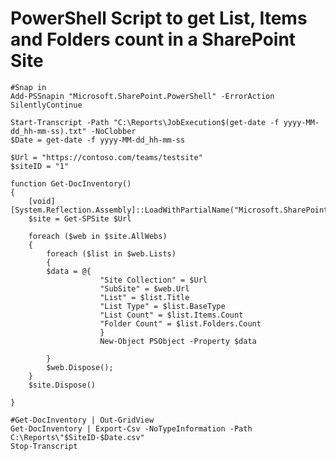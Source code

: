 # PowerShell Script to get List, Items and Folders count in a SharePoint Site

    #Snap in
    Add-PSSnapin "Microsoft.SharePoint.PowerShell" -ErrorAction SilentlyContinue

    Start-Transcript -Path "C:\Reports\JobExecution$(get-date -f yyyy-MM-dd_hh-mm-ss).txt" -NoClobber
    $Date = get-date -f yyyy-MM-dd_hh-mm-ss

    $Url = "https://contoso.com/teams/testsite"
    $siteID = "1"

    function Get-DocInventory() 
    {
        [void][System.Reflection.Assembly]::LoadWithPartialName("Microsoft.SharePoint")       
        $site = Get-SPSite $Url

        foreach ($web in $site.AllWebs) 
        {
            foreach ($list in $web.Lists) 
            {
            $data = @{ 
                        "Site Collection" = $Url                           
                        "SubSite" = $web.Url
                        "List" = $list.Title
                        "List Type" = $list.BaseType
                        "List Count" = $list.Items.Count
                        "Folder Count" = $list.Folders.Count                         
                        }
                        New-Object PSObject -Property $data
                
            }
            $web.Dispose();
        }
        $site.Dispose()
                
    }
   
    #Get-DocInventory | Out-GridView
    Get-DocInventory | Export-Csv -NoTypeInformation -Path C:\Reports\"$SiteID-$Date.csv"
    Stop-Transcript

